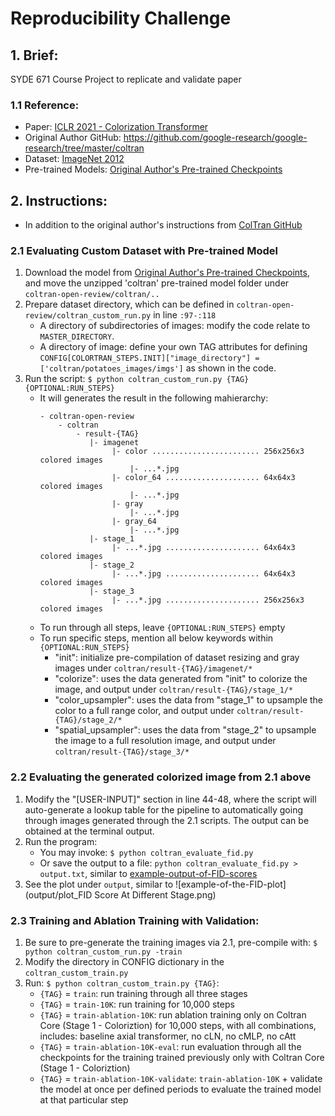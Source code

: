 # Reproducibility Challenge

## 1. Brief:
SYDE 671 Course Project to replicate and validate paper
### 1.1 Reference:
- Paper: [ICLR 2021 - Colorization Transformer](https://openreview.net/forum?id=5NA1PinlGFu)
- Original Author GitHub: https://github.com/google-research/google-research/tree/master/coltran
- Dataset: [ImageNet 2012]()
- Pre-trained Models: [Original Author's Pre-trained Checkpoints](https://console.cloud.google.com/storage/browser/gresearch/coltran)


## 2. Instructions:
- In addition to the original author's instructions from [ColTran GitHub](https://github.com/google-research/google-research/tree/master/coltran)

### 2.1 Evaluating Custom Dataset with Pre-trained Model
1. Download the model from [Original Author's Pre-trained Checkpoints](https://console.cloud.google.com/storage/browser/gresearch/coltran), and move the unzipped 'coltran' pre-trained model folder under `coltran-open-review/coltran/..`
2. Prepare dataset directory, which can be defined in `coltran-open-review/coltran_custom_run.py` in line `:97-:118`
    - A directory of subdirectories of images: modify the code relate to `MASTER_DIRECTORY`.
    - A directory of image: define your own TAG attributes for defining `CONFIG[COLORTRAN_STEPS.INIT]["image_directory"] = ['coltran/potatoes_images/imgs']` as shown in the code.
3. Run the script: `$ python coltran_custom_run.py {TAG} {OPTIONAL:RUN_STEPS}`
    - It will generates the result in the following mahierarchy:
        ```
        - coltran-open-review
            - coltran
                - result-{TAG}
                   |- imagenet
                        |- color ........................ 256x256x3 colored images
                            |- ...*.jpg
                        |- color_64 ..................... 64x64x3 colored images
                            |- ...*.jpg
                        |- gray
                            |- ...*.jpg
                        |- gray_64
                            |- ...*.jpg
                   |- stage_1
                        |- ...*.jpg ..................... 64x64x3 colored images
                   |- stage_2
                        |- ...*.jpg ..................... 64x64x3 colored images
                   |- stage_3 
                        |- ...*.jpg ..................... 256x256x3 colored images
        ```
    - To run through all steps, leave `{OPTIONAL:RUN_STEPS}` empty
    - To run specific steps, mention all below keywords within `{OPTIONAL:RUN_STEPS}`
      - "init": initialize pre-compilation of dataset resizing and gray images under `coltran/result-{TAG}/imagenet/*`
      - "colorize": uses the data generated from "init" to colorize the image, and output under `coltran/result-{TAG}/stage_1/*`
      - "color_upsampler": uses the data from "stage_1" to upsample the color to a full range color, and output under `coltran/result-{TAG}/stage_2/*`
      - "spatial_upsampler": uses the data from "stage_2" to upsample the image to a full resolution image, and output under `coltran/result-{TAG}/stage_3/*`
  
### 2.2 Evaluating the generated colorized image from 2.1 above
1. Modify the "[USER-INPUT]" section in line 44-48, where the script will auto-generate a lookup table for the pipeline to automatically going through images generated through the 2.1 scripts. The output can be obtained at the terminal output.
2. Run the program:
   - You may invoke: `$ python coltran_evaluate_fid.py`
   - Or save the output to a file: `python coltran_evaluate_fid.py > output.txt`, similar to [example-output-of-FID-scores](coltran/batch123.txt)
3. See the plot under `output`, similar to 
   ![example-of-the-FID-plot](output/plot_FID Score At Different Stage.png)
### 2.3 Training and Ablation Training with Validation:
1. Be sure to pre-generate the training images via 2.1, pre-compile with: `$ python coltran_custom_run.py -train`
2. Modify the directory in CONFIG dictionary in the `coltran_custom_train.py`
3. Run: `$ python coltran_custom_train.py {TAG}`:
   - `{TAG}` = `train`: run training through all three stages 
   - `{TAG}` = `train-10K`: run training for 10,000 steps
   - `{TAG}` = `train-ablation-10K`: run ablation training only on Coltran Core (Stage 1 - Coloriztion) for 10,000 steps, with all combinations, includes: baseline axial transformer, no cLN, no cMLP, no cAtt
   - `{TAG}` = `train-ablation-10K-eval`: run evaluation through all the checkpoints for the training trained previously only with Coltran Core (Stage 1 - Coloriztion)
   - `{TAG}` = `train-ablation-10K-validate`: `train-ablation-10K` + validate the model at once per defined periods to evaluate the trained model at that particular step


